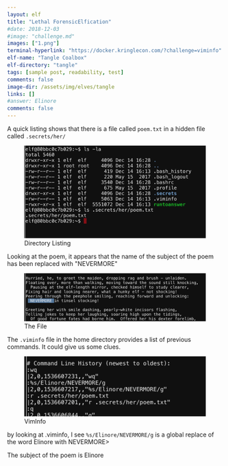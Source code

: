 ```yaml
---
layout: elf
title: "Lethal ForensicElfication"
#date: 2018-12-03
#image: "challenge.md"
images: ["1.png"]
terminal-hyperlink: "https://docker.kringlecon.com/?challenge=viminfo"
elf-name: "Tangle Coalbox"
elf-directory: "tangle"
tags: [sample post, readability, test]
comments: false
image-dir: /assets/img/elves/tangle
links: []
#answer: Elinore
comments: false
---
```



A quick listing shows that there is a file called ```poem.txt``` in a hidden file called ```.secrets/her/```
<figure>
	<img src="/assets/img/elves/tangle/1.png">
	<figcaption>Directory Listing</figcaption>
</figure>

Looking at the poem, it appears that the name of the subject of the poem has been replaced with "NEVERMORE"
<figure>
	<img src="/assets/img/elves/tangle/2.png">
	<figcaption>The File</figcaption>
</figure>


The ```.viminfo``` file in the home directory provides a list of previous commands. It could give us some clues.

<figure>
	<img src="/assets/img/elves/tangle/3.png">
	<figcaption>VimInfo</figcaption>
</figure>


by looking at .viminfo, I see ```%s/Elinore/NEVERMORE/g``` is a global replace of the word Elinore with NEVERMORE>

The subject of the poem is Elinore




